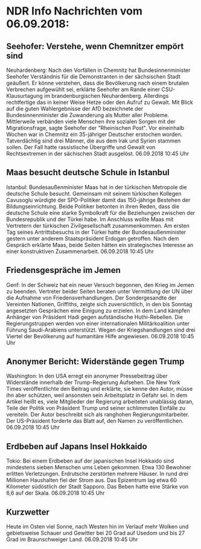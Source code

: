 # NDR Info Nachrichten vom 06.09.2018:


## Seehofer: Verstehe, wenn Chemnitzer empört sind
Neuhardenberg:	Nach den Vorfällen in Chemnitz hat Bundesinnenminister Seehofer Verständnis für die Demonstranten in der sächsischen Stadt geäußert. Er könne verstehen, dass die Bevölkerung nach einem brutalen Verbrechen aufgewühlt sei, erklärte Seehofer am Rande einer CSU-Klausurtagung im brandenburgischen Neuhardenberg. Allerdings rechtfertige das in keiner Weise Hetze oder den Aufruf zu Gewalt. Mit Blick auf die guten Wahlergebnisse der AfD bezeichnete der Bundesinnenminister die Zuwanderung als Mutter aller Probleme. Mittlerweile verbänden viele Menschen ihre sozialen Sorgen mit der Migrationsfrage, sagte Seehofer der "Rheinischen Post". Vor eineinhalb Wochen war in Chemnitz ein 35-jähriger Deutscher erstochen worden. Tatverdächtig sind drei Männer, die aus dem Irak und Syrien stammen sollen. Der Fall hatte rassistische Übergriffe und Gewalt von Rechtsextremen in der sächischen Stadt ausgelöst. 06.09.2018 10:45 Uhr 

## Maas besucht deutsche Schule in Istanbul
Istanbul: 	Bundesaußenminister Maas hat in der türkischen Metropole die deutsche Schule besucht. Gemeinsam mit seinem türkischen Kollegen Cavusoglu würdigte der SPD-Politiker damit das 150-jährige Bestehen der Bildungseinrichtung. Beide Politiker betonten in ihren Reden, dass die deutsche Schule eine starke Symbolkraft für die Beziehungen zwischen der Bundesrepublik und der Türkei habe. Im Anschluss wollte Maas mit Vertretern der türkischen Zivilgesellschaft zusammenkommen. Am ersten Tag seines Antrittsbesuchs in der Türkei hatte der Bundesaußenminister gestern unter anderem Staatspräsident Erdogan getroffen. Nach dem Gespräch erklärte Maas, beide Seiten hätten ein strategisches Interesse an einer konstruktiven Zusammenarbeit. 06.09.2018 10:45 Uhr 

## Friedensgespräche im Jemen
Genf: In der Schweiz hat ein neuer Versuch begonnen, den Krieg im Jemen zu beenden. Vertreter beider Seiten beraten unter Vermittlung der UN über die Aufnahme von Friedensverhandlungen. Der Sondergesandte der Vereinten Nationen, Griffiths, zeigte sich zuversichtlich, in den bis Sonntag angesetzten Gesprächen eine Einigung zu erzielen. In dem Land kämpfen Anhänger von Präsident Hadi gegen aufständische Huthi-Rebellen. Die Regierungstruppen werden von einer internationalen Militärkoalition unter Führung Saudi-Arabiens unterstützt. Wegen der Kriegshandlungen sind drei Viertel der Bevölkerung auf humanitäre Hilfe angewiesen. 06.09.2018 10:45 Uhr 

## Anonymer Bericht: Widerstände gegen Trump
Washington: In den USA erregt ein anonymer Pressebeitrag über Widerstände innerhalb der Trump-Regierung Aufsehen. Die New York Times veröffentlichte den Beitrag und erklärte, sie kenne den Autor, müsse ihn aber schützen, weil ansonsten sein Arbeitsplatz in Gefahr sei. In dem Artikel heißt es, viele Mitglieder der Regierung arbeiteten unablässig daran, Teile der Politik von Präsident Trump und seiner schlimmsten Einfälle zu vereiteln. Der Autor beschreibt sich als ranghohen Regierungsmitarbeiter. Der US-Präsident forderte das Blatt auf, den Namen zu veröffentlichen. 06.09.2018 10:45 Uhr 

## Erdbeben auf Japans Insel Hokkaido
Tokio:	Bei einem Erdbeben auf der japanischen Insel Hokkaido sind mindestens sieben Menschen ums Leben gekommen. Etwa 130 Bewohner erlitten Verletzungen. Erdrutsche zerstörten mehrere Häuser. In rund drei Millionen Haushalten fiel der Strom aus. Das Epizentrum lag etwa 60 Kilometer südöstlich der Stadt Sapporo. Das Beben hatte eine Stärke von 6,6 auf der Skala. 06.09.2018 10:45 Uhr 

## Kurzwetter
Heute im Osten viel Sonne, nach Westen hin im Verlauf mehr Wolken und gebietsweise Schauer und Gewitter bei 20 Grad auf Usedom und bis 27 Grad im Braunschweiger Land. 06.09.2018 10:45 Uhr 
